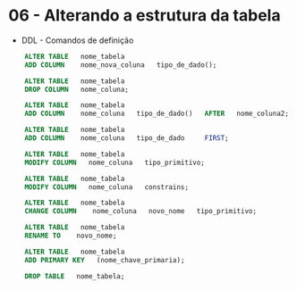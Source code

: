 # 06 - Alterando a estrutura da tabela
* DDL - Comandos de definição

```SQL
    ALTER TABLE   nome_tabela
    ADD COLUMN    nome_nova_coluna   tipo_de_dado();
```
```SQL
    ALTER TABLE   nome_tabela
    DROP COLUMN   nome_coluna;
```
```SQL
    ALTER TABLE   nome_tabela
    ADD COLUMN    nome_coluna   tipo_de_dado()   AFTER   nome_coluna2;
```
```SQL
    ALTER TABLE   nome_tabela
    ADD COLUMN    nome_coluna   tipo_de_dado     FIRST;
```
```SQL
    ALTER TABLE   nome_tabela
    MODIFY COLUMN   nome_coluna   tipo_primitivo;

    ALTER TABLE   nome_tabela
    MODIFY COLUMN   nome_coluna   constrains;
```
```SQL
    ALTER TABLE   nome_tabela
    CHANGE COLUMN    nome_coluna   novo_nome   tipo_primitivo;
```
```SQL
    ALTER TABLE   nome_tabela
    RENAME TO    novo_nome;
```
```SQL
    ALTER TABLE   nome_tabela
    ADD PRIMARY KEY   (nome_chave_primaria);
```
```SQL
    DROP TABLE   nome_tabela;
```
